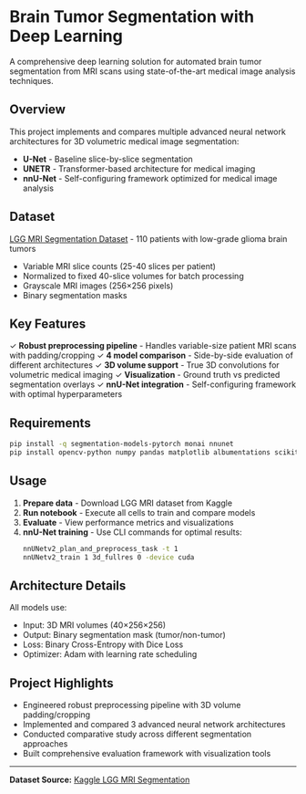 # Brain Tumor Segmentation with Deep Learning

A comprehensive deep learning solution for automated brain tumor segmentation from MRI scans using state-of-the-art medical image analysis techniques.

## Overview

This project implements and compares multiple advanced neural network architectures for 3D volumetric medical image segmentation:

- **U-Net** - Baseline slice-by-slice segmentation
- **UNETR** - Transformer-based architecture for medical imaging
- **nnU-Net** - Self-configuring framework optimized for medical image analysis

## Dataset

[LGG MRI Segmentation Dataset](https://www.kaggle.com/datasets/mateuszbuda/lgg-mri-segmentation) - 110 patients with low-grade glioma brain tumors

- Variable MRI slice counts (25-40 slices per patient)
- Normalized to fixed 40-slice volumes for batch processing
- Grayscale MRI images (256×256 pixels)
- Binary segmentation masks

## Key Features

✓ **Robust preprocessing pipeline** - Handles variable-size patient MRI scans with padding/cropping
✓ **4 model comparison** - Side-by-side evaluation of different architectures
✓ **3D volume support** - True 3D convolutions for volumetric medical imaging
✓ **Visualization** - Ground truth vs predicted segmentation overlays
✓ **nnU-Net integration** - Self-configuring framework with optimal hyperparameters

## Requirements

```bash
pip install -q segmentation-models-pytorch monai nnunet
pip install opencv-python numpy pandas matplotlib albumentations scikit-learn tqdm
```

## Usage

1. **Prepare data** - Download LGG MRI dataset from Kaggle
2. **Run notebook** - Execute all cells to train and compare models
3. **Evaluate** - View performance metrics and visualizations
4. **nnU-Net training** - Use CLI commands for optimal results:
   ```bash
   nnUNetv2_plan_and_preprocess_task -t 1
   nnUNetv2_train 1 3d_fullres 0 -device cuda
   ```

## Architecture Details

All models use:
- Input: 3D MRI volumes (40×256×256)
- Output: Binary segmentation mask (tumor/non-tumor)
- Loss: Binary Cross-Entropy with Dice Loss
- Optimizer: Adam with learning rate scheduling

## Project Highlights

- Engineered robust preprocessing pipeline with 3D volume padding/cropping
- Implemented and compared 3 advanced neural network architectures
- Conducted comparative study across different segmentation approaches
- Built comprehensive evaluation framework with visualization tools

---

**Dataset Source:** [Kaggle LGG MRI Segmentation](https://www.kaggle.com/datasets/mateuszbuda/lgg-mri-segmentation)
